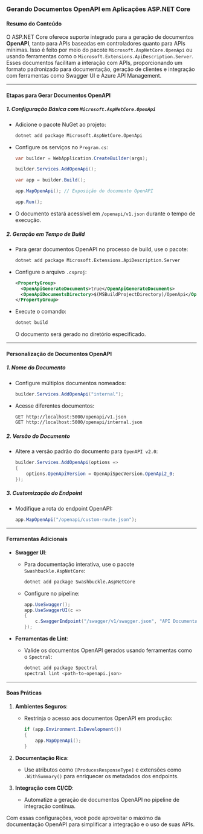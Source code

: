 ### Gerando Documentos OpenAPI em Aplicações ASP.NET Core

#### Resumo do Conteúdo
O ASP.NET Core oferece suporte integrado para a geração de documentos **OpenAPI**, tanto para APIs baseadas em controladores quanto para APIs mínimas. Isso é feito por meio do pacote `Microsoft.AspNetCore.OpenApi` ou usando ferramentas como o `Microsoft.Extensions.ApiDescription.Server`. Esses documentos facilitam a interação com APIs, proporcionando um formato padronizado para documentação, geração de clientes e integração com ferramentas como Swagger UI e Azure API Management.

---

#### Etapas para Gerar Documentos OpenAPI

##### 1. **Configuração Básica com `Microsoft.AspNetCore.OpenApi`**
   - Adicione o pacote NuGet ao projeto:
     ```bash
     dotnet add package Microsoft.AspNetCore.OpenApi
     ```
   - Configure os serviços no `Program.cs`:
     ```csharp
     var builder = WebApplication.CreateBuilder(args);

     builder.Services.AddOpenApi();

     var app = builder.Build();

     app.MapOpenApi(); // Exposição do documento OpenAPI

     app.Run();
     ```
   - O documento estará acessível em `/openapi/v1.json` durante o tempo de execução.

##### 2. **Geração em Tempo de Build**
   - Para gerar documentos OpenAPI no processo de build, use o pacote:
     ```bash
     dotnet add package Microsoft.Extensions.ApiDescription.Server
     ```
   - Configure o arquivo `.csproj`:
     ```xml
     <PropertyGroup>
       <OpenApiGenerateDocuments>true</OpenApiGenerateDocuments>
       <OpenApiDocumentsDirectory>$(MSBuildProjectDirectory)/OpenApi</OpenApiDocumentsDirectory>
     </PropertyGroup>
     ```
   - Execute o comando:
     ```bash
     dotnet build
     ```
     O documento será gerado no diretório especificado.

---

#### Personalização de Documentos OpenAPI

##### 1. **Nome do Documento**
   - Configure múltiplos documentos nomeados:
     ```csharp
     builder.Services.AddOpenApi("internal");
     ```
   - Acesse diferentes documentos:
     ```bash
     GET http://localhost:5000/openapi/v1.json
     GET http://localhost:5000/openapi/internal.json
     ```

##### 2. **Versão do Documento**
   - Altere a versão padrão do documento para `OpenAPI v2.0`:
     ```csharp
     builder.Services.AddOpenApi(options =>
     {
         options.OpenApiVersion = OpenApiSpecVersion.OpenApi2_0;
     });
     ```

##### 3. **Customização do Endpoint**
   - Modifique a rota do endpoint OpenAPI:
     ```csharp
     app.MapOpenApi("/openapi/custom-route.json");
     ```

---

#### Ferramentas Adicionais

- **Swagger UI**:
  - Para documentação interativa, use o pacote `Swashbuckle.AspNetCore`:
    ```bash
    dotnet add package Swashbuckle.AspNetCore
    ```
  - Configure no pipeline:
    ```csharp
    app.UseSwagger();
    app.UseSwaggerUI(c =>
    {
        c.SwaggerEndpoint("/swagger/v1/swagger.json", "API Documentation v1");
    });
    ```

- **Ferramentas de Lint**:
  - Valide os documentos OpenAPI gerados usando ferramentas como o `Spectral`:
    ```bash
    dotnet add package Spectral
    spectral lint <path-to-openapi.json>
    ```

---

#### Boas Práticas
1. **Ambientes Seguros**:
   - Restrinja o acesso aos documentos OpenAPI em produção:
     ```csharp
     if (app.Environment.IsDevelopment())
     {
         app.MapOpenApi();
     }
     ```

2. **Documentação Rica**:
   - Use atributos como `[ProducesResponseType]` e extensões como `.WithSummary()` para enriquecer os metadados dos endpoints.

3. **Integração com CI/CD**:
   - Automatize a geração de documentos OpenAPI no pipeline de integração contínua.

Com essas configurações, você pode aproveitar o máximo da documentação OpenAPI para simplificar a integração e o uso de suas APIs.